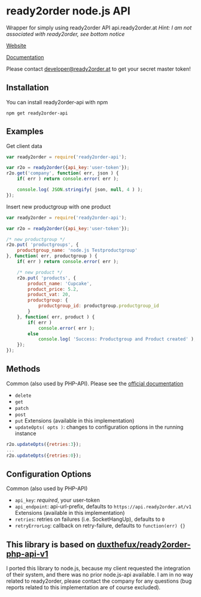 ready2order node.js API
=============

Wrapper for simply using ready2order API api.ready2order.at
_Hint: I am not associated with ready2order, see bottom notice_

[Website](www.ready2order.at)

[Documentation](http://docs.ready2order.apiary.io/)

Please contact developer@ready2order.at to get your secret master token!

Installation
------------

You can install ready2order-api with npm

```
npm get ready2order-api
```

Examples
--------

Get client data

```javascript
var ready2order = require('ready2order-api');

var r2o = ready2order({api_key:'user-token'});
r2o.get('company', function( err, json ) {
    if( err ) return console.error( err );

    console.log( JSON.stringify( json, null, 4 ) );
});
```

Insert new productgroup with one product

```javascript
var ready2order = require('ready2order-api');

var r2o = ready2order({api_key:'user-token'});

/* new productgroup */
r2o.put( 'productgroups', {
    productgroup_name: 'node.js Testproductgroup'
}, function( err, productgroup ) {
    if( err ) return console.error( err );

    /* new product */
    r2o.put( 'products', {
        product_name: 'Cupcake',
        product_price: 5.2,
        product_vat: 20,
        productgroup: {
            productgroup_id: productgroup.productgroup_id
        }
    }, function( err, product ) {
        if( err )
            console.error( err );
        else
            console.log( 'Success: Productgroup and Product created' );
    });
});
```

Methods
-------
Common (also used by PHP-API).
Please see the [official documentation](http://docs.ready2order.apiary.io/)
- `delete`
- `get`
- `patch`
- `post`
- `put`
Extensions (available in this implementation)
- `updateOpts( opts )`: changes to configuration options in the running instance
```javascript
r2o.updateOpts({retries:3});
...
r2o.updateOpts({retries:0});
```

Configuration Options
---------------------
Common (also used by PHP-API)
- `api_key`: *required*, your user-token
- `api_endpoint`: api-url-prefix, defaults to `https://api.ready2order.at/v1`
Extensions (available in this implementation)
- `retries`: retries on failures (i.e. SocketHangUp), defaults to `0`
- `retryErrorLog`: callback on retry-failure, defaults to `function(err) {}`

This library is based on [duxthefux/ready2order-php-api-v1](https://github.com/duxthefux/ready2order-php-api-v1)
--------
I ported this library to node.js, because my client requested the integration of their system, and there was no prior node.js-api available.
I am in no way related to ready2order, please contact the company for any questions (bug reports related to this implementation are of course excluded).
